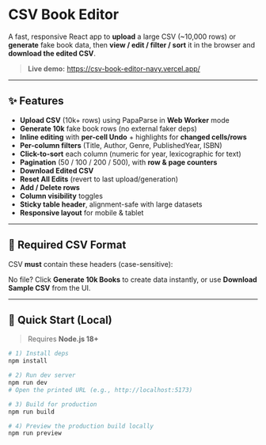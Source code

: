 # CSV Book Editor

A fast, responsive React app to **upload** a large CSV (~10,000 rows) or **generate** fake book data, then **view / edit / filter / sort** it in the browser and **download the edited CSV**.

> **Live demo:** https://csv-book-editor-navy.vercel.app/  

---

## ✨ Features

- **Upload CSV** (10k+ rows) using PapaParse in **Web Worker** mode
- **Generate 10k** fake book rows (no external faker deps)
- **Inline editing** with **per-cell Undo** + highlights for **changed cells/rows**
- **Per-column filters** (Title, Author, Genre, PublishedYear, ISBN)
- **Click-to-sort** each column (numeric for year, lexicographic for text)
- **Pagination** (50 / 100 / 200 / 500), with **row & page counters**
- **Download Edited CSV**
- **Reset All Edits** (revert to last upload/generation)
- **Add / Delete rows**
- **Column visibility** toggles
- **Sticky table header**, alignment-safe with large datasets
- **Responsive layout** for mobile & tablet

---

## 📁 Required CSV Format

CSV **must** contain these headers (case-sensitive):


No file? Click **Generate 10k Books** to create data instantly, or use **Download Sample CSV** from the UI.

---

## 🚀 Quick Start (Local)

> Requires **Node.js 18+**

```bash
# 1) Install deps
npm install

# 2) Run dev server
npm run dev
# Open the printed URL (e.g., http://localhost:5173)

# 3) Build for production
npm run build

# 4) Preview the production build locally
npm run preview



